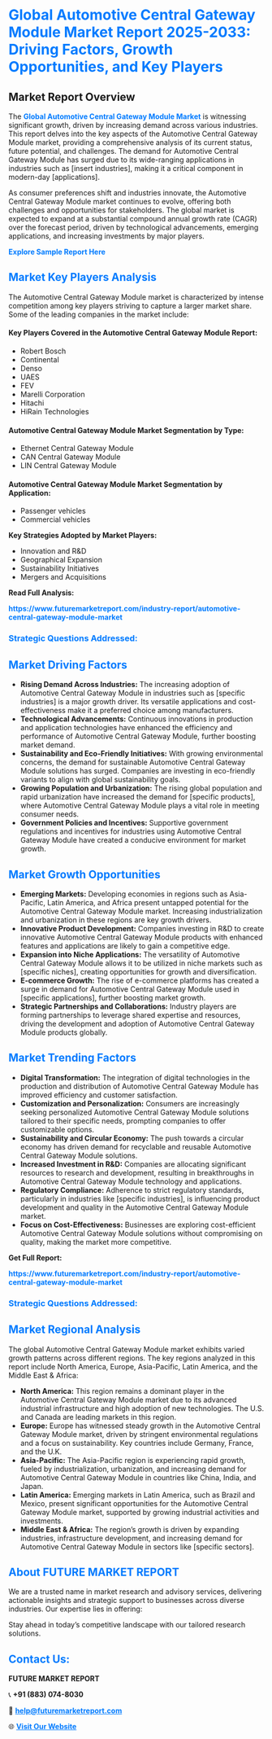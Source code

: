 <h1 style="color: #007BFF;">Global Automotive Central Gateway Module Market Report 2025-2033: Driving Factors, Growth Opportunities, and Key Players</h1>

<section id="overview">
<h2>Market Report Overview</h2>
<p>The <a href="https://www.futuremarketreport.com/industry-report/automotive-central-gateway-module-market" style="color: #007BFF; text-decoration: none;"><strong>Global Automotive Central Gateway Module Market</strong></a> is witnessing significant growth, driven by increasing demand across various industries. This report delves into the key aspects of the Automotive Central Gateway Module market, providing a comprehensive analysis of its current status, future potential, and challenges. The demand for Automotive Central Gateway Module has surged due to its wide-ranging applications in industries such as [insert industries], making it a critical component in modern-day [applications].</p>
<p>As consumer preferences shift and industries innovate, the Automotive Central Gateway Module market continues to evolve, offering both challenges and opportunities for stakeholders. The global market is expected to expand at a substantial compound annual growth rate (CAGR) over the forecast period, driven by technological advancements, emerging applications, and increasing investments by major players.</p>
</section>

<section id="overview">
<p><a href="https://www.futuremarketreport.com/request-sample/reportId=27660" style="color: #007BFF; text-decoration: none;"><strong>Explore Sample Report Here</strong></a></p>
</section>

<section id="key-players">
<h2 style="color: #007BFF;">Market Key Players Analysis</h2>
<p>The Automotive Central Gateway Module market is characterized by intense competition among key players striving to capture a larger market share. Some of the leading companies in the market include:</p>
<h4>Key Players Covered in the Automotive Central Gateway Module Report:</h4>
<ul><li>Robert Bosch</li><li>Continental</li><li>Denso</li><li>UAES</li><li>FEV</li><li>Marelli Corporation</li><li>Hitachi</li><li>HiRain Technologies</li></ul>
<h4>Automotive Central Gateway Module Market Segmentation by Type:</h4>
<ul><li>Ethernet Central Gateway Module</li><li>CAN Central Gateway Module</li><li>LIN Central Gateway Module</li></ul>

<h4>Automotive Central Gateway Module Market Segmentation by Application:</h4>
<ul><li>Passenger vehicles</li><li>Commercial vehicles</li></ul>
<p><strong>Key Strategies Adopted by Market Players:</strong></p>
<ul>
<li>Innovation and R&D</li>
<li>Geographical Expansion</li>
<li>Sustainability Initiatives</li>
<li>Mergers and Acquisitions</li>
</ul>
</section>

<section>
<p><strong>Read Full Analysis: </strong></p><a href="https://www.futuremarketreport.com/industry-report/automotive-central-gateway-module-market" style="color: #007BFF; text-decoration: none;"><strong>https://www.futuremarketreport.com/industry-report/automotive-central-gateway-module-market</strong></a>
<h3 style="color: #007BFF;">Strategic Questions Addressed:</h3>
</section>

<section id="driving-factors">
<h2 style="color: #007BFF;">Market Driving Factors</h2>
<ul>
<li><strong>Rising Demand Across Industries:</strong> The increasing adoption of Automotive Central Gateway Module in industries such as [specific industries] is a major growth driver. Its versatile applications and cost-effectiveness make it a preferred choice among manufacturers.</li>
<li><strong>Technological Advancements:</strong> Continuous innovations in production and application technologies have enhanced the efficiency and performance of Automotive Central Gateway Module, further boosting market demand.</li>
<li><strong>Sustainability and Eco-Friendly Initiatives:</strong> With growing environmental concerns, the demand for sustainable Automotive Central Gateway Module solutions has surged. Companies are investing in eco-friendly variants to align with global sustainability goals.</li>
<li><strong>Growing Population and Urbanization:</strong> The rising global population and rapid urbanization have increased the demand for [specific products], where Automotive Central Gateway Module plays a vital role in meeting consumer needs.</li>
<li><strong>Government Policies and Incentives:</strong> Supportive government regulations and incentives for industries using Automotive Central Gateway Module have created a conducive environment for market growth.</li>
</ul>
</section>

<section id="growth-opportunities">
<h2 style="color: #007BFF;">Market Growth Opportunities</h2>
<ul>
<li><strong>Emerging Markets:</strong> Developing economies in regions such as Asia-Pacific, Latin America, and Africa present untapped potential for the Automotive Central Gateway Module market. Increasing industrialization and urbanization in these regions are key growth drivers.</li>
<li><strong>Innovative Product Development:</strong> Companies investing in R&D to create innovative Automotive Central Gateway Module products with enhanced features and applications are likely to gain a competitive edge.</li>
<li><strong>Expansion into Niche Applications:</strong> The versatility of Automotive Central Gateway Module allows it to be utilized in niche markets such as [specific niches], creating opportunities for growth and diversification.</li>
<li><strong>E-commerce Growth:</strong> The rise of e-commerce platforms has created a surge in demand for Automotive Central Gateway Module used in [specific applications], further boosting market growth.</li>
<li><strong>Strategic Partnerships and Collaborations:</strong> Industry players are forming partnerships to leverage shared expertise and resources, driving the development and adoption of Automotive Central Gateway Module products globally.</li>
</ul>
</section>

<section id="trending-factors">
<h2 style="color: #007BFF;">Market Trending Factors</h2>
<ul>
<li><strong>Digital Transformation:</strong> The integration of digital technologies in the production and distribution of Automotive Central Gateway Module has improved efficiency and customer satisfaction.</li>
<li><strong>Customization and Personalization:</strong> Consumers are increasingly seeking personalized Automotive Central Gateway Module solutions tailored to their specific needs, prompting companies to offer customizable options.</li>
<li><strong>Sustainability and Circular Economy:</strong> The push towards a circular economy has driven demand for recyclable and reusable Automotive Central Gateway Module solutions.</li>
<li><strong>Increased Investment in R&D:</strong> Companies are allocating significant resources to research and development, resulting in breakthroughs in Automotive Central Gateway Module technology and applications.</li>
<li><strong>Regulatory Compliance:</strong> Adherence to strict regulatory standards, particularly in industries like [specific industries], is influencing product development and quality in the Automotive Central Gateway Module market.</li>
<li><strong>Focus on Cost-Effectiveness:</strong> Businesses are exploring cost-efficient Automotive Central Gateway Module solutions without compromising on quality, making the market more competitive.</li>
</ul>
</section>

<section>
<p><strong>Get Full Report: </strong></p><a href="https://www.futuremarketreport.com/industry-report/automotive-central-gateway-module-market" style="color: #007BFF; text-decoration: none;"><strong>https://www.futuremarketreport.com/industry-report/automotive-central-gateway-module-market</strong></a>
<h3 style="color: #007BFF;">Strategic Questions Addressed:</h3>
</section>


<section id="regional-analysis">
<h2 style="color: #007BFF;">Market Regional Analysis</h2>
<p>The global Automotive Central Gateway Module market exhibits varied growth patterns across different regions. The key regions analyzed in this report include North America, Europe, Asia-Pacific, Latin America, and the Middle East & Africa:</p>
<ul>
<li><strong>North America:</strong> This region remains a dominant player in the Automotive Central Gateway Module market due to its advanced industrial infrastructure and high adoption of new technologies. The U.S. and Canada are leading markets in this region.</li>
<li><strong>Europe:</strong> Europe has witnessed steady growth in the Automotive Central Gateway Module market, driven by stringent environmental regulations and a focus on sustainability. Key countries include Germany, France, and the U.K.</li>
<li><strong>Asia-Pacific:</strong> The Asia-Pacific region is experiencing rapid growth, fueled by industrialization, urbanization, and increasing demand for Automotive Central Gateway Module in countries like China, India, and Japan.</li>
<li><strong>Latin America:</strong> Emerging markets in Latin America, such as Brazil and Mexico, present significant opportunities for the Automotive Central Gateway Module market, supported by growing industrial activities and investments.</li>
<li><strong>Middle East & Africa:</strong> The region’s growth is driven by expanding industries, infrastructure development, and increasing demand for Automotive Central Gateway Module in sectors like [specific sectors].</li>
</ul>
</section>

<footer>
<h2 style="color: #007BFF;">About FUTURE MARKET REPORT</h2>
<p>We are a trusted name in market research and advisory services, delivering actionable insights and strategic support to businesses across diverse industries. Our expertise lies in offering:</p>

<p>Stay ahead in today’s competitive landscape with our tailored research solutions.</p>

<h2 style="color: #007BFF;">Contact Us:</h2>
<p><strong>FUTURE MARKET REPORT</strong></p>
<p>📞 <strong>+91 (883) 074-8030</strong></p>
<p>📧 <strong><a href="mailto:help@futuremarketreport.com" style="color: #007BFF;">help@futuremarketreport.com</a></strong></p>
<p>🌐 <strong><a href="https://www.futuremarketreport.com/" style="color: #007BFF;">Visit Our Website</a></strong></p>
</footer>